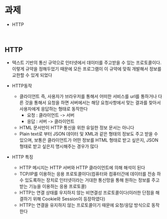 # 과제

* HTTP

<br>

## HTTP
* 텍스트 기반의 통신 규약으로 인터넷에서 데이터를 주고받을 수 있는 프로토콜이다. 이렇게 규약을 정해두었기 때문에 모든 프로그램이 이 규약에 맞춰 개발해서 정보를 교한할 수 있게 되었다

* HTTP동작
    * 클라이언트 즉, 사용자가 브라우저를 통해서 어떠한 서비스를 url를 통하거나 다른 것을 통해서 요청을 하면 서버에서는 해당 요청사항에서 맞는 결과를 찾아서 사용자에게 응답하는 형태로 동작한다
        * 요청 : 클라이언트 -> 서버
        * 응답 : 서버 -> 클라이언트
    * HTML 문서만이 HTTP 통신을 위한 유일한 정보 문서는 아니다
    * Plain text로 부터 JSON 데이터 및 XML과 같은 형태의 정보도 주고 받을 수 있으며, 보통은 클라이언트가 어떤 정보를 HTML 형태로 받고 싶은지, JSON 형태로 받고 싶은지 명시해주는 경우가 많다

* HTTP 특징
    * HTTP 메시지는 HTTP 서버와 HTTP 클라이언트에 의해 해석이 된다
    * TCP/IP를 이용하는 응용 프로토콜이다(컴퓨터와 컴퓨터간에 데이터를 전송 하  수 있도록하는 장치로 인터넷이라는 거대한 통신망을 통해 원하는 정보를 주고 받는 기능을 이용하는 응용 프로토콜)
    * HTTP는 연결 상태를 우지하지 않는 비연결성 프로토콜이다(이러한 단점을 해결하기 위해 Cookie와 Session이 등장하였다)
    * HTTP는 연결을 유지하지 않는 프로토콜이기 때문에 요청/응답 방식으로 동작한다